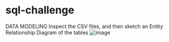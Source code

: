 # sql-challenge
 
DATA MODELING
Inspect the CSV files, and then sketch an Entity Relationship Diagram of the tables
![image](https://github.com/hmshoberg/sql-challenge/assets/145800386/111115cd-0172-40d6-b138-e925bc33a1aa)
